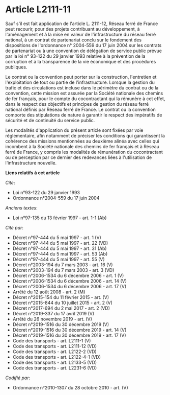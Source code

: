 # Article L2111-11

Sauf s'il est fait application de l'article L. 2111-12, Réseau ferré de France peut recourir, pour des projets contribuant au
développement, à l'aménagement et à la mise en valeur de l'infrastructure du réseau ferré national, à un contrat de
partenariat conclu sur le fondement des dispositions de l'ordonnance n° 2004-559 du 17 juin 2004 sur les contrats de
partenariat ou à une convention de délégation de service public prévue par la loi n° 93-122 du 29 janvier 1993 relative à la
prévention de la corruption et à la transparence de la vie économique et des procédures publiques. 

Le contrat ou la convention peut porter sur la construction, l'entretien et l'exploitation de tout ou partie de
l'infrastructure. Lorsque la gestion du trafic et des circulations est incluse dans le périmètre du contrat ou de la
convention, cette mission est assurée par la Société nationale des chemins de fer français, pour le compte du cocontractant
qui la rémunère à cet effet, dans le respect des objectifs et principes de gestion du réseau ferré national définis par
Réseau ferré de France. Le contrat ou la convention comporte des stipulations de nature à garantir le respect des impératifs
de sécurité et de continuité du service public. 

Les modalités d'application du présent article sont fixées par voie réglementaire, afin notamment de préciser les conditions
qui garantissent la cohérence des missions mentionnées au deuxième alinéa avec celles qui incombent à la Société nationale
des chemins de fer français et à Réseau ferré de France, y compris les modalités de rémunération du cocontractant ou de
perception par ce dernier des redevances liées à l'utilisation de l'infrastructure nouvelle.

**Liens relatifs à cet article**

_Cite_:

  - Loi n°93-122 du 29 janvier 1993
  - Ordonnance n°2004-559 du 17 juin 2004

_Anciens textes_:

  - Loi n°97-135 du 13 février 1997 - art. 1-1 (Ab)

_Cité par_:

  - Décret n°97-444 du 5 mai 1997 - art. 1 (V)
  - Décret n°97-444 du 5 mai 1997 - art. 22 (VD)
  - Décret n°97-444 du 5 mai 1997 - art. 31 (Ab)
  - Décret n°97-444 du 5 mai 1997 - art. 53 (Ab)
  - Décret n°97-444 du 5 mai 1997 - art. 55 (V)
  - Décret n°2003-194 du 7 mars 2003 - art. 16 (V)
  - Décret n°2003-194 du 7 mars 2003 - art. 3 (VD)
  - Décret n°2006-1534 du 6 décembre 2006 - art. 1 (V)
  - Décret n°2006-1534 du 6 décembre 2006 - art. 14 (V)
  - Décret n°2006-1534 du 6 décembre 2006 - art. 17 (V)
  - Arrêté du 12 août 2008 - art. 2 (M)
  - Décret n°2015-154 du 11 février 2015 - art. (V)
  - Décret n°2015-844 du 10 juillet 2015 - art. 2 (V)
  - Décret n°2017-694 du 2 mai 2017 - art. 2 (VD)
  - Décret n°2019-337 du 17 avril 2019 (V)
  - Arrêté du 26 novembre 2019 - art. (V)
  - Décret n°2019-1516 du 30 décembre 2019 (V)
  - Décret n°2019-1516 du 30 décembre 2019 - art. 14 (V)
  - Décret n°2019-1516 du 30 décembre 2019 - art. 17 (V)
  - Code des transports - art. L2111-1 (V)
  - Code des transports - art. L2111-12 (VD)
  - Code des transports - art. L2122-2 (VD)
  - Code des transports - art. L2122-4-1 (VD)
  - Code des transports - art. L2133-5 (VD)
  - Code des transports - art. L2231-6 (VD)

_Codifié par_:

  - Ordonnance n°2010-1307 du 28 octobre 2010 - art. (V)
